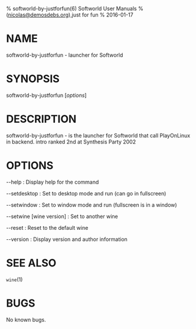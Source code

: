 % softworld-by-justforfun(6) Softworld User Manuals
%  (nicolas@demosdebs.org),just for fun
% 2016-01-17

# NAME
softworld-by-justforfun - launcher for Softworld

# SYNOPSIS
softworld-by-justforfun [*options*]

# DESCRIPTION
softworld-by-justforfun - is the launcher for Softworld that call PlayOnLinux in backend.
intro ranked 2nd at Synthesis Party 2002

# OPTIONS
\--help
:   Display help for the command

\--setdesktop
:   Set to desktop mode and run (can go in fullscreen)

\--setwindow
:   Set to window mode and run (fullscreen is in a window)

\--setwine [wine version]
:   Set to another wine

\--reset
:   Reset to the default wine

\--version
:   Display version and author information

# SEE ALSO
`wine`(1)

# BUGS
No known bugs.

